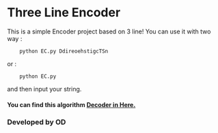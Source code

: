 # Three Line Encoder
This is a simple Encoder project based on 3 line!
You can use it with two way :
```
    python EC.py DdireoehstigcTSn   
```
or :
```
    python EC.py 
```
and then input your string.

#### You can find this algorithm [Decoder in Here.](https://github.com/DarkSideOfADeveloper/Three_Line_Decoder)

### Developed by OD
